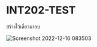 # INT202-TEST
สร้างไว้เดี๋ยวมาลบ

![Screenshot 2022-12-16 083503](https://user-images.githubusercontent.com/88095486/208001750-6b742a8b-67d3-4f84-b144-684d547c2433.png)
